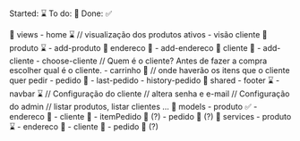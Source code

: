 Started: ⌛
To do: 📌
Done: ✅

📁 views
    - home ⌛
        // visualização dos produtos ativos - visão cliente
    📁 produto ⌛
        - add-produto
    📁 endereco 📌
        - add-endereco
    📁 cliente 📌
        - add-cliente
        - choose-cliente // Quem é o cliente? Antes de fazer a compra escolher qual é o cliente.
    - carrinho 📌
        // onde haverão os itens que o cliente quer pedir
    - pedido 📌
        - last-pedido
        - history-pedido
    📁 shared
        - footer ⌛
        - navbar ⌛
            // Configuração do cliente   // altera senha e e-mail
            // Configuração do admin     // listar produtos, listar clientes ...
📁 models
    - produto ✅
    - endereco 📌
    - cliente 📌
    - itemPedido 📌 (?)
    - pedido 📌 (?)
📁 services
    - produto ⌛
    - endereco 📌
    - cliente 📌
    - pedido 📌 (?)